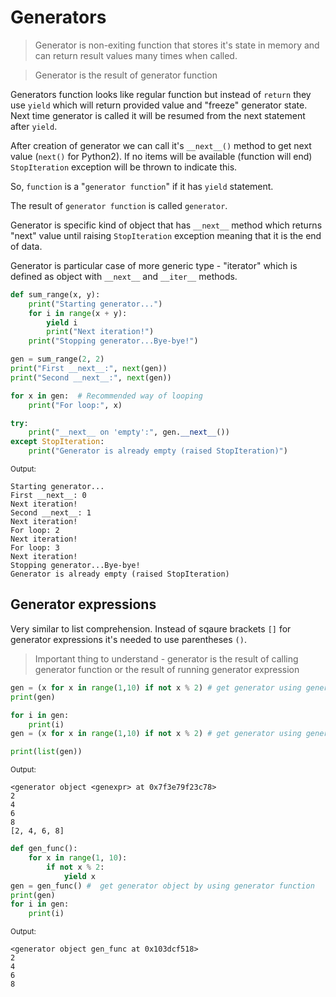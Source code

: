 # Generators

> Generator is non-exiting function that stores it's state in memory and can return result values many times when called.

> Generator is the result of generator function

Generators function looks like regular function but instead of ```return``` they use ```yield``` which will return provided value and "freeze" generator state. Next time generator is called it will be resumed from the next statement after ```yield```.

After creation of generator we can call it's ```__next__()``` method to get next value (```next()``` for Python2). If no items will be available (function will end) ```StopIteration``` exception will be thrown to indicate this.

So, `function` is a "`generator function`" if it has `yield` statement.

The result of `generator function` is called `generator`.

Generator is specific kind of object that has `__next__` method which returns "next" value until raising `StopIteration` exception meaning that it is the end of data.

Generator is particular case of more generic type - "iterator" which is defined as object with `__next__` and `__iter__` methods.


```python
def sum_range(x, y):
    print("Starting generator...")
    for i in range(x + y):
        yield i
        print("Next iteration!")
    print("Stopping generator...Bye-bye!")

gen = sum_range(2, 2)
print("First __next__:", next(gen))
print("Second __next__:", next(gen))

for x in gen:  # Recommended way of looping
    print("For loop:", x)

try:
    print("__next__ on 'empty':", gen.__next__())
except StopIteration:
    print("Generator is already empty (raised StopIteration)")
```

<sub>Output:</sub>

    Starting generator...
    First __next__: 0
    Next iteration!
    Second __next__: 1
    Next iteration!
    For loop: 2
    Next iteration!
    For loop: 3
    Next iteration!
    Stopping generator...Bye-bye!
    Generator is already empty (raised StopIteration)


## Generator expressions

Very similar to list comprehension. Instead of sqaure brackets `[]` for generator expressions it's needed to use parentheses `()`.

> Important thing to understand - generator is the result of calling generator function or the result of running generator expression


```python
gen = (x for x in range(1,10) if not x % 2) # get generator using generator expression
print(gen)

for i in gen:
    print(i)
gen = (x for x in range(1,10) if not x % 2) # get generator using generator expression

print(list(gen))
```

<sub>Output:</sub>

    <generator object <genexpr> at 0x7f3e79f23c78>
    2
    4
    6
    8
    [2, 4, 6, 8]



```python
def gen_func():
    for x in range(1, 10):
        if not x % 2:
            yield x
gen = gen_func() #  get generator object by using generator function 
print(gen)
for i in gen:
    print(i)
```

<sub>Output:</sub>

    <generator object gen_func at 0x103dcf518>
    2
    4
    6
    8